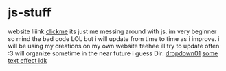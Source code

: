 # js-stuff
website liiink [clickme](https://spyoraptor.github.io/js-stuff/)
its just me messing around with js. im very beginner so mind the bad code LOL but i will update from time to time as i improve. i will be using my creations on my own website teehee
ill try to update often :3
will organize sometime in the near future i guess
Dir:
[dropdown01](https://spyoraptor.github.io/js-stuff/dropdown01-samp.html)
[some text effect idk](https://spyoraptor.github.io/js-stuff/some-text-effect-01.html)

